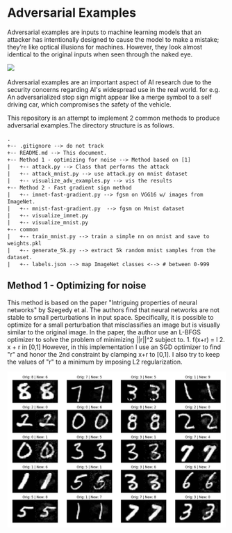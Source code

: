 # Adversarial Examples

Adversarial examples are inputs to machine learning models that an attacker has intentionally designed to cause the model to make a mistake; they’re like optical illusions for machines. However, they look almost identical to the original inputs when seen through the naked eye. 

![](https://blog.openai.com/content/images/2017/02/adversarial_img_1.png)

Adversarial examples are an important aspect of AI research due to the security concerns regarding AI's widespread use in the real world. for e.g. An adversarialized stop sign might appear like a merge symbol to a self driving car, which compromises the safety of the vehicle.

This repository is an attempt to implement 2 common methods to produce adversarial examples.The directory structure is as follows. 

```
.
+-- .gitignore --> do not track
+-- README.md --> This document.
+-- Method 1 - optimizing for noise --> Method based on [1] 
|   +-- attack.py --> Class that performs the attack
|   +-- attack_mnist.py --> use attack.py on mnist dataset
|   +-- visualize_adv_examples.py --> vis the results
+-- Method 2 - Fast gradient sign method
|   +-- imnet-fast-gradient.py --> fgsm on VGG16 w/ images from ImageNet. 
|   +-- mnist-fast-gradient.py  --> fgsm on Mnist dataset
|   +-- visualize_imnet.py 
|   +-- visualize_mnist.py
+-- common
|   +-- train_mnist.py --> train a simple nn on mnist and save to weights.pkl
|   +-- generate_5k.py --> extract 5k random mnist samples from the dataset. 
|   +-- labels.json --> map ImageNet classes <--> # between 0-999
```

## Method 1 - Optimizing for noise

This method is based on the paper "Intriguing properties of neural networks" by Szegedy et al. The authors find that neural networks are not stable to small perturbations in input space. Specifically, it is possible to optimize for a small perturbation that misclassifies an image but is visually similar to the original image.
In the paper, the author use an L-BFGS optimizer to solve the problem of minimizing ||r||^2 subject to.
    1. f(x+r) = l
    2. x + r in [0,1]
However, in this implementation I use an SGD optimizer to find "r" and honor the 2nd constraint by clamping x+r to [0,1]. I also try to keep the values of "r" to a minimum by imposing L2 regularization.

![](images/mnist_paper_1.png)

